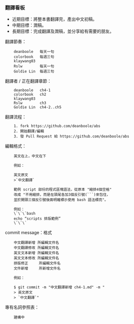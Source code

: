 ### 翻譯看板


* 近期目標：將整本書翻譯完，產出中文初稿。
* 中期目標：潤稿。
* 長期目標：完成翻譯及潤稿，並分享給有需要的朋友。

翻譯節奏：

		deanboole	每天一句
		colorbook	每週三句
		klaywang03	
		Rslw		每天一句
		Goldie Lin	每週三句

翻譯者 / 正在翻譯章節：

		deanboole	ch4-1
		colorbook	ch2	
		klaywang03	
		Rslw		ch3
		Goldie Lin	ch4-2..ch5

翻譯流程：

		1. fork https://github.com/deanboole/abs
		2. 開始翻譯/編輯
		3. 發 Pull Request 給 https://github.com/deanboole/abs

編輯格式：

		英文在上，中文在下
		
		例如：
		
		英文原文
		>`中文翻譯`

		範例 script 部份的程式區塊語法，從原本 "縮排4個空格"
		改成 "不用縮排，而是在頭尾各加3個反引號(```)來包住，
		並於開頭三個反引號後面明確標示使用 bash 語法標亮"。

		例如：
		\`\`\`bash
		echo “scripts 排版範例”
		\`\`\`

commit message：格式

		中文翻譯新增 所編輯文件名
		中文翻譯修改 所編輯文件名
		英文文本新增 所編輯文件名
		英文文本修改 所編輯文件名
		排版修正     所編輯文件名
		文件新增     所新增文件名

		例如：
		
		$ git commit -m "中文翻譯新增 ch4-1.md" -m "
		> 英文原文
		> `中文翻譯`"
		
專有名詞參照表：

		建構中
